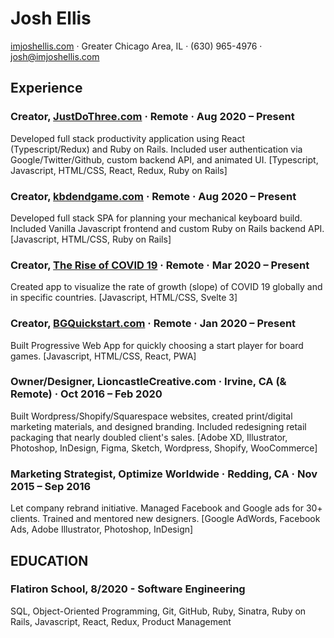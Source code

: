 # Josh Ellis

[imjoshellis.com](https://imjoshellis.com) · Greater Chicago Area, IL · (630) 965-4976 · josh@imjoshellis.com

## Experience

### Creator, [JustDoThree.com](https://justdothree.com) · Remote · Aug 2020 – Present

Developed full stack productivity application using React (Typescript/Redux) and Ruby on Rails. Included user authentication via Google/Twitter/Github, custom backend API, and animated UI. [Typescript, Javascript, HTML/CSS, React, Redux, Ruby on Rails]

### Creator, [kbdendgame.com](https://kbdengame.com) · Remote · Aug 2020 – Present

Developed full stack SPA for planning your mechanical keyboard build. Included Vanilla Javascript frontend and custom Ruby on Rails backend API. [Javascript, HTML/CSS, Ruby on Rails]

### Creator, [The Rise of COVID 19](https://riseofcovid19.netlify.app) · Remote · Mar 2020 – Present

Created app to visualize the rate of growth (slope) of COVID 19 globally and in specific countries. [Javascript, HTML/CSS, Svelte 3]

### Creator, [BGQuickstart.com](http://bgquickstart.com) · Remote · Jan 2020 – Present

Built Progressive Web App for quickly choosing a start player for board games. [Javascript, HTML/CSS, React, PWA]

### Owner/Designer, LioncastleCreative.com · Irvine, CA (& Remote) · Oct 2016 – Feb 2020

Built Wordpress/Shopify/Squarespace websites, created print/digital marketing materials, and designed branding. Included redesigning retail packaging that nearly doubled client's sales. [Adobe XD, Illustrator, Photoshop, InDesign, Figma, Sketch, Wordpress, Shopify, WooCommerce]

### Marketing Strategist, Optimize Worldwide · Redding, CA · Nov 2015 – Sep 2016

Let company rebrand initiative. Managed Facebook and Google ads for 30+ clients. Trained and mentored new designers. [Google AdWords, Facebook Ads, Adobe Illustrator, Photoshop, InDesign]

## EDUCATION

### Flatiron School, 8/2020 - Software Engineering

SQL, Object-Oriented Programming, Git, GitHub, Ruby, Sinatra, Ruby on Rails, Javascript, React, Redux, Product Management
